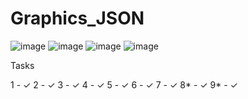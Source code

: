 # Graphics_JSON


![image](https://user-images.githubusercontent.com/78436343/190867670-33cea314-39d7-4760-9b1f-e502aa9678b1.png)
![image](https://user-images.githubusercontent.com/78436343/190867682-87ffc855-86ef-40cb-831d-6ee508132631.png)
![image](https://user-images.githubusercontent.com/78436343/190867689-c1afa4b2-acf9-49a7-b12b-c855a9949539.png)
![image](https://user-images.githubusercontent.com/78436343/190868275-84a800e6-deb0-4f04-9f25-83722ac518b5.png)


Tasks 

1 - ✓ 
2 - ✓ 
3 - ✓ 
4 - ✓ 
5 - ✓ 
6 - ✓ 
7 - ✓ 
8* - ✓ 
9* - ✓

